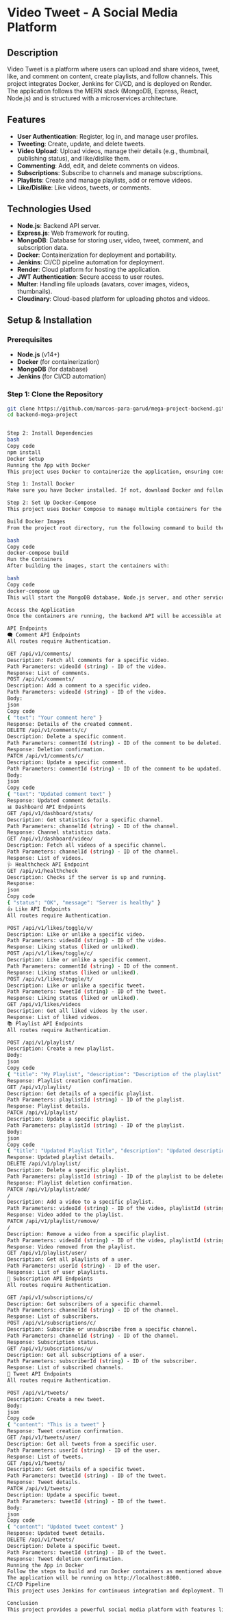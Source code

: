 <!-- 
Video Tweet - A Social Media Platform

-Description:-
Video Tweet is a platform where users can upload and share videos, tweets, like and comment on content, create playlists, and follow channels. This project integrates Docker,
Jenkins for CI/CD, and is deployed on Render. The application follows the MERN stack (MongoDB, Express, React, Node.js) and is structured with a microservices architecture.

-Features:-

User Authentication: Register, log in, and manage user profiles.

Tweeting: Create, update, and delete tweets.

Video Upload: Upload videos, manage their details (e.g., thumbnail, publishing status), and like/dislike them.

Commenting: Add, edit, and delete comments on videos.

Subscriptions: Subscribe to channels and manage subscriptions.

Playlists: Create and manage playlists, add or remove videos.

Like/Dislike: Like videos, tweets, or comments.

Technologies Used

Node.js: Backend API server.

Express.js: Web framework for routing.

MongoDB: Database for storing user, video, tweet, comment, and subscription data.

Docker: Containerization for deployment and portability.

Jenkins: CI/CD pipeline automation for deployment.

Render: Cloud platform for hosting the application.

JWT Authentication: Secure access to user routes.

Multer: Handling file uploads (avatars, cover images, videos, thumbnails).

Cloudinary: photos and videos are uploaded in a cloud based platform.

-Setup & Installation:-

Prerequisites
Node.js (v14+)
Docker (for containerization)
MongoDB (for database)
Jenkins (for CI/CD automation)

Step 1: Clone the Repository
bash

git clone https://github.com/marcos-para-garud/mega-project-backend.git
cd backend-mega-project

Step 2: Install Dependencies
bash

npm install
Docker Setup
Running the App with Docker
This project uses Docker to containerize the application. It ensures consistency across different environments (development, testing, production).

Step 1: Install Docker

Make sure you have Docker installed. If not, download Docker and follow the installation instructions for your platform.

Step 2: Set Up Docker-Compose

This project uses Docker Compose to manage multiple containers for the backend, database, and other services.

Build Docker images:

From the project root directory, run the following command to build the Docker images:

bash

docker-compose build
This will build the necessary Docker containers based on the configuration provided in the docker-compose.yml file.

Run the containers:

After building the images, start the containers with:

bash

docker-compose up

This will start the MongoDB database, Node.js server, and other services defined in the docker-compose.yml file.

Access the Application:

Once the containers are running, the backend API will be accessible at http://localhost:8000.

-API Endpoints:




🗨️ Comment API Endpoints
All routes require Authentication.

GET /api/v1/comments/:videoId

Description: Fetch all comments for a specific video.
Path Parameters:
videoId (string) - ID of the video.
Response: List of comments.
POST /api/v1/comments/:videoId

Description: Add a comment to a specific video.
Path Parameters:
videoId (string) - ID of the video.
Body:
json
Copy code
{ "text": "Your comment here" }
Response: Details of the created comment.
DELETE /api/v1/comments/c/:commentId

Description: Delete a specific comment.
Path Parameters:
commentId (string) - ID of the comment to be deleted.
Response: Deletion confirmation.
PATCH /api/v1/comments/c/:commentId

Description: Update a specific comment.
Path Parameters:
commentId (string) - ID of the comment to be updated.
Body:
json
Copy code
{ "text": "Updated comment text" }
Response: Updated comment details.
📊 Dashboard API Endpoints
GET /api/v1/dashboard/stats/:channelId

Description: Get statistics for a specific channel.
Path Parameters:
channelId (string) - ID of the channel.
Authentication Required: Yes
Response: Channel statistics data.
GET /api/v1/dashboard/video/:channelId

Description: Fetch all videos of a specific channel.
Path Parameters:
channelId (string) - ID of the channel.
Response: List of videos.

🩺 Healthcheck API Endpoint
GET /api/v1/healthcheck
Description: Checks if the server is up and running.
Response:
json
Copy code
{ "status": "OK", "message": "Server is healthy" }



👍 Like API Endpoints
All routes require Authentication.

POST /api/v1/likes/toggle/v/:videoId

Description: Like or unlike a specific video.
Path Parameters:
videoId (string) - ID of the video.
Response: Liking status (liked or unliked).
POST /api/v1/likes/toggle/c/:commentId

Description: Like or unlike a specific comment.
Path Parameters:
commentId (string) - ID of the comment.
Response: Liking status (liked or unliked).
POST /api/v1/likes/toggle/t/:tweetId

Description: Like or unlike a specific tweet.
Path Parameters:
tweetId (string) - ID of the tweet.
Response: Liking status (liked or unliked).
GET /api/v1/likes/videos

Description: Get all liked videos by the user.
Response: List of liked videos.
📚 Playlist API Endpoints
All routes require Authentication.

POST /api/v1/playlist/

Description: Create a new playlist.
Body:
json
Copy code
{ "title": "My Playlist", "description": "Description of the playlist" }
Response: Playlist creation confirmation.
GET /api/v1/playlist/:playlistId

Description: Get details of a specific playlist.
Path Parameters:
playlistId (string) - ID of the playlist.
Response: Playlist details.
PATCH /api/v1/playlist/:playlistId

Description: Update a specific playlist.
Path Parameters:
playlistId (string) - ID of the playlist.
Body:
json
Copy code
{ "title": "Updated Playlist Title", "description": "Updated description" }
Response: Updated playlist details.
DELETE /api/v1/playlist/:playlistId

Description: Delete a specific playlist.
Path Parameters:
playlistId (string) - ID of the playlist to be deleted.
Response: Playlist deletion confirmation.
PATCH /api/v1/playlist/add/:videoId/:playlistId

Description: Add a video to a specific playlist.
Path Parameters:
videoId (string) - ID of the video.
playlistId (string) - ID of the playlist.
Response: Video added to the playlist.
PATCH /api/v1/playlist/remove/:videoId/:playlistId

Description: Remove a video from a specific playlist.
Path Parameters:
videoId (string) - ID of the video.
playlistId (string) - ID of the playlist.
Response: Video removed from the playlist.
GET /api/v1/playlist/user/:userId

Description: Get all playlists of a user.
Path Parameters:
userId (string) - ID of the user.
Response: List of user playlists.
🔔 Subscription API Endpoints
All routes require Authentication.

GET /api/v1/subscriptions/c/:channelId

Description: Get subscribers of a specific channel.
Path Parameters:
channelId (string) - ID of the channel.
Response: List of subscribers.
POST /api/v1/subscriptions/c/:channelId

Description: Subscribe or unsubscribe from a specific channel.
Path Parameters:
channelId (string) - ID of the channel.
Response: Subscription status.
GET /api/v1/subscriptions/u/:subscriberId

Description: Get all subscriptions of a user.
Path Parameters:
subscriberId (string) - ID of the subscriber.
Response: List of subscribed channels.


📜 Tweet API Endpoints
All routes require Authentication.

POST /api/v1/tweets/

Description: Create a new tweet.
Body:
json
Copy code
{ "content": "This is a tweet" }
Response: Tweet creation confirmation.
GET /api/v1/tweets/user/:userId

Description: Get all tweets from a specific user.
Path Parameters:
userId (string) - ID of the user.
Response: List of user tweets.
PATCH /api/v1/tweets/:tweetId

Description: Update a specific tweet.
Path Parameters:
tweetId (string) - ID of the tweet.
Body:
json
Copy code
{ "content": "Updated tweet content" }
Response: Updated tweet details.
DELETE /api/v1/tweets/:tweetId

Description: Delete a specific tweet.
Path Parameters:
tweetId (string) - ID of the tweet.
Response: Tweet deletion confirmation.
🧑‍💻 User API Endpoints
All routes require Authentication.

POST /api/v1/users/register

Description: Register a new user (with avatar and cover image).
Body:
json
Copy code
{ "username": "JohnDoe", "email": "john@example.com", "password": "password" }
Files:
avatar (image)
coverImage (image)
Response: User registration confirmation.
POST /api/v1/users/login

Description: Log in a user.
Body:
json
Copy code
{ "email": "john@example.com", "password": "password" }
Response: Login success or error.
POST /api/v1/users/logout

Description: Log out the current user.
Response: Logout success.
POST /api/v1/users/changePassword

Description: Change the current user's password.
Body:
json
Copy code
{ "oldPassword": "oldPass", "newPassword": "newPass" }
Response: Password change confirmation.
GET /api/v1/users/getCurrentUser

Description: Get details of the currently logged-in user.
Response: Current user's details.
PUT /api/v1/users/update-account

Description: Update the user's account details.
Body:
json
Copy code
{ "email": "newemail@example.com" }
Response: Account update confirmation.
PUT /api/v1/users/update-avatar

Description: Update the user's avatar image.
Body:
avatar (image)
Response: Avatar update confirmation.
PUT /api/v1/users/update-coverImage

Description: Update the user's cover image.
Body:
coverImage (image)
Response: Cover image update confirmation.
GET /api/v1/users/channel-profile/:username

Description: Get the profile of a user's channel.
Path Parameters:
username (string) - User's username.
Response: User channel profile details.
GET /api/v1/users/watch-history

Description: Get the watch history of the currently logged-in user.
Response: Watch history details.
🎥 Video API Endpoints
All routes require Authentication.

GET /api/v1/videos/

Description: Get all videos.
Response: List of videos.
POST /api/v1/videos/

Description: Publish a new video with thumbnail.
Body:
videoFile (file)
thumbNail (image)
Response: Video publish confirmation.
GET /api/v1/videos/:videoId

Description: Get details of a specific video.
Path Parameters:
videoId (string) - ID of the video.
Response: Video details.
DELETE /api/v1/videos/:videoId

Description: Delete a specific video.
Path Parameters:
videoId (string) - ID of the video to delete.
Response: Video deletion confirmation.
PATCH /api/v1/videos/:videoId

Description: Update the details of a specific video.
Path Parameters:
videoId (string) - ID of the video.
Body:
thumbnail (image)
Response: Video update confirmation.
PATCH /api/v1/videos/toggle/publish/:videoId

Description: Toggle the publish status of a video.
Path Parameters:
videoId (string) - ID of the video.
Response: Publish status change confirmation.


-Jenkins CI/CD Pipeline

This project integrates Jenkins for CI/CD automation:

Step 1: Configure Jenkins Pipeline

Create a Jenkins Pipeline that listens for changes in the repository (via GitHub Webhooks).
Build the project and run tests on every push to the repository.
Deploy using Docker: The Docker container is built during the pipeline process and deployed to Render.

Future Enhancements

Add more social media features like messaging, notifications, etc.
Implement video streaming features (e.g., live streaming).
Improve user interaction with better UI/UX designs.
Add more microservices for scalability.


Acknowledgments

Node.js, Express.js, MongoDB, React, and Docker for providing the essential technologies.
Jenkins for CI/CD automation.
Render for cloud hosting and deployment.
 -->





# Video Tweet - A Social Media Platform

## Description
Video Tweet is a platform where users can upload and share videos, tweet, like, and comment on content, create playlists, and follow channels. This project integrates Docker, Jenkins for CI/CD, and is deployed on Render. The application follows the MERN stack (MongoDB, Express, React, Node.js) and is structured with a microservices architecture.

## Features
- **User Authentication**: Register, log in, and manage user profiles.
- **Tweeting**: Create, update, and delete tweets.
- **Video Upload**: Upload videos, manage their details (e.g., thumbnail, publishing status), and like/dislike them.
- **Commenting**: Add, edit, and delete comments on videos.
- **Subscriptions**: Subscribe to channels and manage subscriptions.
- **Playlists**: Create and manage playlists, add or remove videos.
- **Like/Dislike**: Like videos, tweets, or comments.

## Technologies Used
- **Node.js**: Backend API server.
- **Express.js**: Web framework for routing.
- **MongoDB**: Database for storing user, video, tweet, comment, and subscription data.
- **Docker**: Containerization for deployment and portability.
- **Jenkins**: CI/CD pipeline automation for deployment.
- **Render**: Cloud platform for hosting the application.
- **JWT Authentication**: Secure access to user routes.
- **Multer**: Handling file uploads (avatars, cover images, videos, thumbnails).
- **Cloudinary**: Cloud-based platform for uploading photos and videos.

## Setup & Installation

### Prerequisites
- **Node.js** (v14+)
- **Docker** (for containerization)
- **MongoDB** (for database)
- **Jenkins** (for CI/CD automation)

### Step 1: Clone the Repository
```bash
git clone https://github.com/marcos-para-garud/mega-project-backend.git
cd backend-mega-project


Step 2: Install Dependencies
bash
Copy code
npm install
Docker Setup
Running the App with Docker
This project uses Docker to containerize the application, ensuring consistency across different environments (development, testing, production).

Step 1: Install Docker
Make sure you have Docker installed. If not, download Docker and follow the installation instructions for your platform.

Step 2: Set Up Docker-Compose
This project uses Docker Compose to manage multiple containers for the backend, database, and other services.

Build Docker Images
From the project root directory, run the following command to build the Docker images:

bash
Copy code
docker-compose build
Run the Containers
After building the images, start the containers with:

bash
Copy code
docker-compose up
This will start the MongoDB database, Node.js server, and other services defined in the docker-compose.yml file.

Access the Application
Once the containers are running, the backend API will be accessible at http://localhost:8000.

API Endpoints
🗨️ Comment API Endpoints
All routes require Authentication.

GET /api/v1/comments/
Description: Fetch all comments for a specific video.
Path Parameters: videoId (string) - ID of the video.
Response: List of comments.
POST /api/v1/comments/
Description: Add a comment to a specific video.
Path Parameters: videoId (string) - ID of the video.
Body:
json
Copy code
{ "text": "Your comment here" }
Response: Details of the created comment.
DELETE /api/v1/comments/c/
Description: Delete a specific comment.
Path Parameters: commentId (string) - ID of the comment to be deleted.
Response: Deletion confirmation.
PATCH /api/v1/comments/c/
Description: Update a specific comment.
Path Parameters: commentId (string) - ID of the comment to be updated.
Body:
json
Copy code
{ "text": "Updated comment text" }
Response: Updated comment details.
📊 Dashboard API Endpoints
GET /api/v1/dashboard/stats/
Description: Get statistics for a specific channel.
Path Parameters: channelId (string) - ID of the channel.
Response: Channel statistics data.
GET /api/v1/dashboard/video/
Description: Fetch all videos of a specific channel.
Path Parameters: channelId (string) - ID of the channel.
Response: List of videos.
🩺 Healthcheck API Endpoint
GET /api/v1/healthcheck
Description: Checks if the server is up and running.
Response:
json
Copy code
{ "status": "OK", "message": "Server is healthy" }
👍 Like API Endpoints
All routes require Authentication.

POST /api/v1/likes/toggle/v/
Description: Like or unlike a specific video.
Path Parameters: videoId (string) - ID of the video.
Response: Liking status (liked or unliked).
POST /api/v1/likes/toggle/c/
Description: Like or unlike a specific comment.
Path Parameters: commentId (string) - ID of the comment.
Response: Liking status (liked or unliked).
POST /api/v1/likes/toggle/t/
Description: Like or unlike a specific tweet.
Path Parameters: tweetId (string) - ID of the tweet.
Response: Liking status (liked or unliked).
GET /api/v1/likes/videos
Description: Get all liked videos by the user.
Response: List of liked videos.
📚 Playlist API Endpoints
All routes require Authentication.

POST /api/v1/playlist/
Description: Create a new playlist.
Body:
json
Copy code
{ "title": "My Playlist", "description": "Description of the playlist" }
Response: Playlist creation confirmation.
GET /api/v1/playlist/
Description: Get details of a specific playlist.
Path Parameters: playlistId (string) - ID of the playlist.
Response: Playlist details.
PATCH /api/v1/playlist/
Description: Update a specific playlist.
Path Parameters: playlistId (string) - ID of the playlist.
Body:
json
Copy code
{ "title": "Updated Playlist Title", "description": "Updated description" }
Response: Updated playlist details.
DELETE /api/v1/playlist/
Description: Delete a specific playlist.
Path Parameters: playlistId (string) - ID of the playlist to be deleted.
Response: Playlist deletion confirmation.
PATCH /api/v1/playlist/add/
/
Description: Add a video to a specific playlist.
Path Parameters: videoId (string) - ID of the video, playlistId (string) - ID of the playlist.
Response: Video added to the playlist.
PATCH /api/v1/playlist/remove/
/
Description: Remove a video from a specific playlist.
Path Parameters: videoId (string) - ID of the video, playlistId (string) - ID of the playlist.
Response: Video removed from the playlist.
GET /api/v1/playlist/user/
Description: Get all playlists of a user.
Path Parameters: userId (string) - ID of the user.
Response: List of user playlists.
🔔 Subscription API Endpoints
All routes require Authentication.

GET /api/v1/subscriptions/c/
Description: Get subscribers of a specific channel.
Path Parameters: channelId (string) - ID of the channel.
Response: List of subscribers.
POST /api/v1/subscriptions/c/
Description: Subscribe or unsubscribe from a specific channel.
Path Parameters: channelId (string) - ID of the channel.
Response: Subscription status.
GET /api/v1/subscriptions/u/
Description: Get all subscriptions of a user.
Path Parameters: subscriberId (string) - ID of the subscriber.
Response: List of subscribed channels.
📜 Tweet API Endpoints
All routes require Authentication.

POST /api/v1/tweets/
Description: Create a new tweet.
Body:
json
Copy code
{ "content": "This is a tweet" }
Response: Tweet creation confirmation.
GET /api/v1/tweets/user/
Description: Get all tweets from a specific user.
Path Parameters: userId (string) - ID of the user.
Response: List of tweets.
GET /api/v1/tweets/
Description: Get details of a specific tweet.
Path Parameters: tweetId (string) - ID of the tweet.
Response: Tweet details.
PATCH /api/v1/tweets/
Description: Update a specific tweet.
Path Parameters: tweetId (string) - ID of the tweet.
Body:
json
Copy code
{ "content": "Updated tweet content" }
Response: Updated tweet details.
DELETE /api/v1/tweets/
Description: Delete a specific tweet.
Path Parameters: tweetId (string) - ID of the tweet.
Response: Tweet deletion confirmation.
Running the App in Docker
Follow the steps to build and run Docker containers as mentioned above.
The application will be running on http://localhost:8000.
CI/CD Pipeline
This project uses Jenkins for continuous integration and deployment. The pipeline automatically builds, tests, and deploys the app to Render.

Conclusion
This project provides a powerful social media platform with features like tweets, video uploads, playlists, commenting, and subscriptions. The use of Docker, Jenkins, and microservices makes it scalable, maintainable, and easily deployable